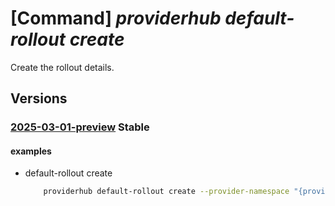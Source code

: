# [Command] _providerhub default-rollout create_

Create the rollout details.

## Versions

### [2025-03-01-preview](/Resources/mgmt-plane/L3N1YnNjcmlwdGlvbnMve30vcHJvdmlkZXJzL21pY3Jvc29mdC5wcm92aWRlcmh1Yi9wcm92aWRlcnJlZ2lzdHJhdGlvbnMve30vZGVmYXVsdHJvbGxvdXRzL3t9/2025-03-01-preview.xml) **Stable**

<!-- mgmt-plane /subscriptions/{}/providers/microsoft.providerhub/providerregistrations/{}/defaultrollouts/{} 2025-03-01-preview -->

#### examples

- default-rollout create
    ```bash
        providerhub default-rollout create --provider-namespace "{providerNamespace}" --rollout-name "{defaultRolloutName}"
    ```